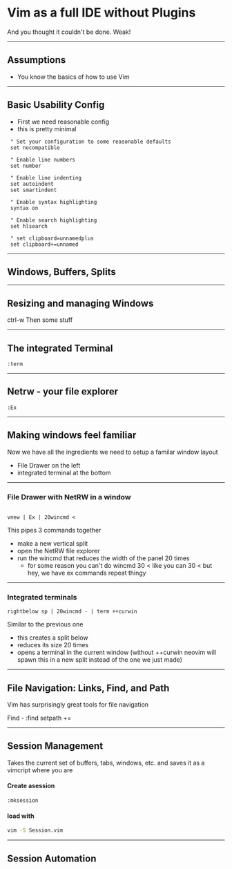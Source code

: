 # Vim as a full IDE without Plugins

And you thought it couldn't be done. Weak!

---

## Assumptions

- You know the basics of how to use Vim

---

## Basic Usability Config

- First we need reasonable config
- this is pretty minimal

```vimscript
 " Set your configuration to some reasonable defaults
 set nocompatible              

 " Enable line numbers
 set number

 " Enable line indenting
 set autoindent
 set smartindent

 " Enable syntax highlighting
 syntax on

 " Enable search highlighting
 set hlsearch

 " set clipboard=unnamedplus
 set clipboard+=unnamed
```

---

## Windows, Buffers, Splits

---

## Resizing and managing Windows

ctrl-w Then some stuff

---

## The integrated Terminal

```vimscript
:term
```

---

## Netrw - your file explorer

```vimscript
:Ex
```

---

## Making windows feel familiar

Now we have all the ingredients we need to setup a familar window layout
- File Drawer on the left
- integrated terminal at the bottom

---

### File Drawer with NetRW in a window

```vimscript

vnew | Ex | 20wincmd <

```

This pipes 3 commands together
- make a new vertical split
- open the NetRW file explorer
- run the wincmd that reduces the width of the panel 20 times
    -  for some reason you can't do wincmd 30 < like you can <C-w> 30 < but hey, we have ex commands repeat thingy

---

### Integrated terminals

```vimscript
rightbelow sp | 20wincmd - | term ++curwin
```

Similar to the previous one
- this creates a split below
- reduces its size 20 times
- opens a terminal in the current window (without ++curwin neovim will spawn this in a new split instead of the one we just made)


---

## File Navigation: Links, Find, and Path

Vim has surprisingly great tools for file navigation

Find - :find
setpath +=


---

## Session Management

Takes the current set of buffers, tabs, windows, etc. and saves it as a vimcript where you are

#### Create asession

```vimscript
:mksession
```

#### load with
```sh
vim -S Session.vim 
```

---

## Session Automation

